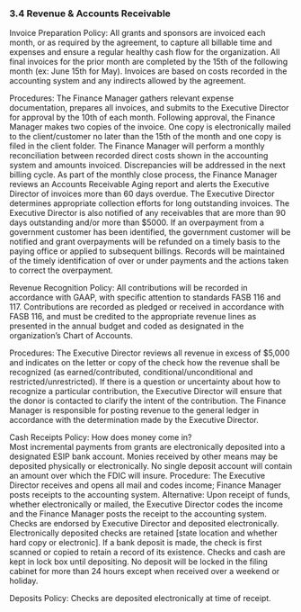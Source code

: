 ### 3.4 Revenue & Accounts Receivable
Invoice Preparation 
Policy: All grants and sponsors are invoiced each month, or as required by the agreement, to capture all billable time and expenses and ensure a regular healthy cash flow for the organization. All final invoices for the prior month are completed by the 15th of the following month (ex: June 15th for May). Invoices are based on costs recorded in the accounting system and any indirects allowed by the agreement.
 
Procedures:
The Finance Manager gathers relevant expense documentation, prepares all invoices, and submits to the Executive Director for approval by the 10th of each month.
Following approval, the Finance Manager makes two copies of the invoice. One copy is electronically mailed to the client/customer no later than the 15th of the month and one copy is filed in the client folder.
The Finance Manager will perform a monthly reconciliation between recorded direct costs shown in the accounting system and amounts invoiced. Discrepancies will be addressed in the next billing cycle.
As part of the monthly close process, the Finance Manager reviews an Accounts Receivable Aging report and alerts the Executive Director of invoices more than 60 days overdue.
The Executive Director determines appropriate collection efforts for long outstanding invoices. The Executive Director is also notified of any receivables that are more than 90 days outstanding and/or more than $5000. 
If an overpayment from a government customer has been identified, the government customer will be notified and grant overpayments will be refunded on a timely basis to the paying office or applied to subsequent billings. Records will be maintained of the timely identification of over or under payments and the actions taken to correct the overpayment. 
 
Revenue Recognition 
Policy: All contributions will be recorded in accordance with GAAP, with specific attention to standards FASB 116 and 117. Contributions are recorded as pledged or received in accordance with FASB 116, and must be credited to the appropriate revenue lines as presented in the annual budget and coded as designated in the organization’s Chart of Accounts.
 
Procedures:
The Executive Director reviews all revenue in excess of $5,000 and indicates on the letter or copy of the check how the revenue shall be recognized (as earned/contributed, conditional/unconditional and restricted/unrestricted). If there is a question or uncertainty about how to recognize a particular contribution, the Executive Director will ensure that the donor is contacted to clarify the intent of the contribution.
The Finance Manager is responsible for posting revenue to the general ledger in accordance with the determination made by the Executive Director.
 
Cash Receipts 
Policy: How does money come in?   
Most  incremental payments from grants are electronically deposited into a designated ESIP bank account. Monies received by other means may be deposited physically or electronically. No single deposit account will contain an amount over which the FDIC will insure.
Procedure: 
The Executive Director receives and opens all mail and codes income; Finance Manager posts receipts to the accounting system. Alternative: Upon receipt of funds, whether electronically or mailed, the Executive Director codes the income and the Finance Manager posts the receipt to the accounting system.
Checks are endorsed by Executive Director and deposited electronically. Electronically deposited checks are retained [state location and whether hard copy or electronic]. If a bank deposit is made, the check is first scanned or copied to retain a record of its existence.
Checks and cash are kept in lock box until depositing. No deposit will be locked in the filing cabinet for more than 24 hours except when received over a weekend or holiday.
 
Deposits
Policy: Checks are deposited electronically at time of receipt.
